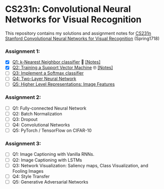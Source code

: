 # CS231n: Convolutional Neural Networks for Visual Recognition
This repository contains my solutions and assignment notes for [CS231n Stanford Convolutional Neural Networks for Visual Recognition](http://cs231n.stanford.edu/) (Spring1718)

### Assignment 1:
- [x] [Q1: k-Nearest Neighbor classifier](https://github.com/Yuxinn-J/CS231n/blob/main/assignment1/knn.ipynb) 🤣
  [[Notes]](https://github.com/Yuxinn-J/CS231n/blob/main/assignment1/Q1.%20KNN.pdf)
- [x] [Q2: Training a Support Vector Machine](https://github.com/Yuxinn-J/CS231n/blob/main/assignment1/svm.ipynb) 🤓
  [[Notes]](https://github.com/Yuxinn-J/CS231n/blob/main/assignment1/Q2.%20SVM.pdf)
- [ ] [Q3: Implement a Softmax classifier](https://github.com/Yuxinn-J/CS231n/blob/main/assignment1/softmax.ipynb)
- [ ] [Q4: Two-Layer Neural Network](https://github.com/Yuxinn-J/CS231n/blob/main/assignment1/two_layer_net.ipynb)
- [ ] [Q5: Higher Level Representations: Image Features](https://github.com/Yuxinn-J/CS231n/blob/main/assignment1/features.ipynb)

### Assignment 2:
- [ ] Q1: Fully-connected Neural Network
- [ ] Q2: Batch Normalization
- [ ] Q3: Dropout
- [ ] Q4: Convolutional Networks
- [ ] Q5: PyTorch / TensorFlow on CIFAR-10

### Assignment 3:
- [ ] Q1: Image Captioning with Vanilla RNNs.
- [ ] Q2: Image Captioning with LSTMs
- [ ] Q3: Network Visualization: Saliency maps, Class Visualization, and Fooling Images
- [ ] Q4: Style Transfer
- [ ] Q5: Generative Adversarial Networks
